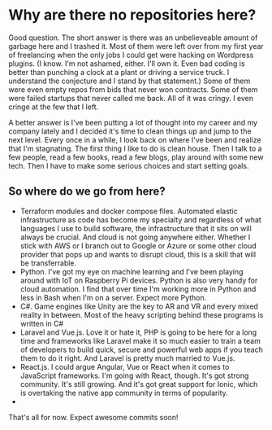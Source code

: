 # Why are there no repositories here?

Good question. The short answer is there was an unbelieveable amount of garbage here and I trashed it. Most of them were left over from my first year of freelancing when the only jobs I could get were hacking on Wordpress plugins. (I know. I'm not ashamed, either. I'll own it. Even bad coding is better than punching a clock at a plant or driving a service truck. I understand the conjecture and I stand by that statement.) Some of them were even empty repos from bids that never won contracts. Some of them were failed startups that never called me back. All of it was cringy. I even cringe at the few that I left.

A better answer is I've been putting a lot of thought into my career and my company lately and I decided it's time to clean things up and jump to the next level. Every once in a while, I look back on where I've been and realize that I'm stagnating. The first thing I like to do is clean house. Then I talk to a few people, read a few books, read a few blogs, play around with some new tech. Then I have to make some serious choices and start setting goals. 

## So where do we go from here?
- Terraform modules and docker compose files. Automated elastic infrastructure as code has become my specialty and regardless of what languages I use to build software, the infrastructure that it sits on will always be crucial. And cloud is not going anywhere either. Whether I stick with AWS or I branch out to Google or Azure or some other cloud provider that pops up and wants to disrupt cloud, this is a skill that will be transferrable. 
- Python. I've got my eye on machine learning and I've been playing around with IoT on Raspberry Pi devices. Python is also very handy for cloud automation. I find that over time I'm working more in Python and less in Bash when I'm on a server. Expect more Python.
- C#. Game engines like Unity are the key to AR and VR and every mixed reality in between. Most of the heavy scripting behind these programs is written in C#
- Laravel and Vue.js. Love it or hate it, PHP is going to be here for a long time and frameworks like Laravel make it so much easier to train a team of developers to build quick, secure and powerful web apps if you teach them to do it right. And Laravel is pretty much married to Vue.js. 
- React.js. I could argue Angular, Vue or React when it comes to JavaScript frameworks. I'm going with React, though. It's got strong community. It's still growing. And it's got great support for Ionic, which is overtaking the native app community in terms of popularity.
- 
That's all for now. Expect awesome commits soon!
